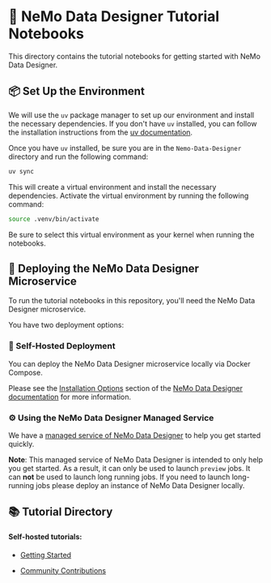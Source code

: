 # 🎨 NeMo Data Designer Tutorial Notebooks

This directory contains the tutorial notebooks for getting started with NeMo Data Designer.

## 📦 Set Up the Environment

We will use the `uv` package manager to set up our environment and install the necessary dependencies. If you don't have `uv` installed, you can follow the installation instructions from the [uv documentation](https://docs.astral.sh/uv/getting-started/installation/).

Once you have `uv` installed, be sure you are in the `Nemo-Data-Designer` directory and run the following command:

```bash
uv sync
```

This will create a virtual environment and install the necessary dependencies. Activate the virtual environment by running the following command:

```bash
source .venv/bin/activate
```

Be sure to select this virtual environment as your kernel when running the notebooks.

## 🚀 Deploying the NeMo Data Designer Microservice

To run the tutorial notebooks in this repository, you'll need the NeMo Data Designer microservice. 

You have two deployment options:


### 🐳 Self-Hosted Deployment

You can deploy the NeMo Data Designer microservice locally via Docker Compose.

Please see the [Installation Options](https://docs.nvidia.com/nemo/microservices/latest/design-synthetic-data-from-scratch-or-seeds/index.html#installation-options) section of the [NeMo Data Designer documentation](https://docs.nvidia.com/nemo/microservices/latest/design-synthetic-data-from-scratch-or-seeds/index.html) for more information.


### ⚙️ Using the NeMo Data Designer Managed Service
We have a [managed service of NeMo Data Designer](https://build.nvidia.com/nemo/data-designer) to help you get started quickly.

**Note**: This managed service of NeMo Data Designer is intended to only help you get started. As a result, it can only be used to launch `preview` jobs. It can **not** be used to launch long running jobs. If you need to launch long-running jobs please deploy an instance of NeMo Data Designer locally.


## 📚 Tutorial Directory

#### Self-hosted tutorials:
  - [Getting Started](./self-hosted-tutorials/getting-started/)

  - [Community Contributions](./self-hosted-tutorials/community-contributions/)
